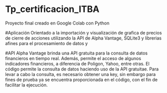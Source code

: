 # Tp_certificacion_ITBA

Proyecto final creado en Google Colab con Python

#Aplicación
Orientado a la importación y visualización de grafica de precios de cierre de acciones utilizando la API de Alpha Vantage, SQLite3 y librerias afines para el procesamiento de datos y 

#API 
Alpha Vantage brinda una API gratuita para la consulta de datos financieros en tiempo real. Además, permite el acceso de algunos indicadores financieros, a diferencia de Poligon, Yahoo, entre otras. El código permite la consulta de datos haciendo uso de la API gratuitae. Para levar a cabo la consulta, es necesario obtener una key, sin embargo para fines de prueba ya se encuentra proporcionada en el código, con el fin de facilitar la ejecución.

